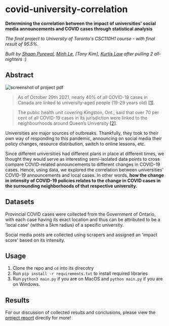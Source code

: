 # covid-university-correlation
**Determining the correlation between the impact of universities' social media announcements and COVID cases through statistical analysis**

*The final project to University of Toronto's CSC110H1 course - with final result of 95.5%.*

*Built by [Shaan Purewal](https://github.com/ShaanPurewal), [Minh Le](https://github.com/nm-le), [Tony Kim], [Kurtis Law](https://github.com/kurtislaw) after pulling 2 all-nighters :)*

## Abstract
![screenshot of project pdf](https://i.imgur.com/YmzZQ0i.png)

> As of October 29th 2021, nearly 40% of all COVID-19 cases in Canada are linked to university-aged people (19-29 years old) [[1]](https://health-infobase.canada.ca/covid-19/epidemiological-summary-covid-19-cases.html). 

> The public health unit covering Kingston, Ont., said that over 70 per cent of all COVID-19 cases in its jurisdiction were linked to the neighbourhoods around Queen’s University [[2]](https://globalnews.ca/news/7757102/covid-19-canadian-university-students/). 

Universities are major sources of outbreaks. Thankfully, they took to their own way of responding to this pandemic, announcing on social media their policy changes, resource distribution, switch to online lessons, etc. 

Since different universities had different plans in place at different times, we thought they would serve as interesting semi-isolated data points to cross compare COVID-related announcements to different changes in COVID-19 cases. Hence, using data, we explored the correlation between universities' COVID-19 announcements and local cases. In other words, **how the change in intensity of COVID-19 policies relates to the change in COVID cases in the surrounding neighborhoods of that respective university.**


## Datasets
Provincial COVID cases were collected from the Government of Ontario, with each case having its exact location and thus can be attributed to be a 'local case' (within a 5km radius) of a specific university. 

Social media posts are collected using scrapers and assigned an 'impact score' based on its intensity.


## Usage
1. Clone the repo and `cd` into its direcotry
2. Run `pip install -r requirements.txt` to install required libraries
3. Run `python3 main.py` if you are on MacOS and `python main.py` if you are on Windows.

## Results
For our discussion of collected results and conclusions, please view the [project report](https://github.com/kurtislaw/covid-university-correlation/blob/main/project_report.pdf) directly for more!
